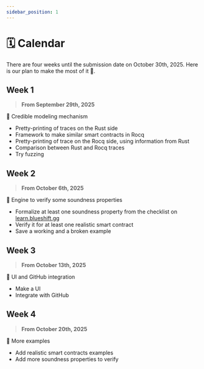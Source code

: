 ```yaml
---
sidebar_position: 1
---
```


# 🗓️ Calendar

There are four weeks until the submission date on October 30th, 2025. Here is our plan to make the most of it 🚀.

## Week 1

> **From September 29th, 2025**

🎯 Credible modeling mechanism

- Pretty-printing of traces on the Rust side
- Framework to make similar smart contracts in Rocq
- Pretty-printing of trace on the Rocq side, using information from Rust
- Comparison between Rust and Rocq traces
- Try fuzzing

## Week 2

> **From October 6th, 2025**

🎯 Engine to verify some soundness properties

- Formalize at least one soundness property from the checklist on [learn.blueshift.gg](https://learn.blueshift.gg/en/courses/program-security/introduction)
- Verify it for at least one realistic smart contract
- Save a working and a broken example

## Week 3

> **From October 13th, 2025**

🎯 UI and GitHub integration

- Make a UI
- Integrate with GitHub

## Week 4

> **From October 20th, 2025**

🎯 More examples

- Add realistic smart contracts examples
- Add more soundness properties to verify
